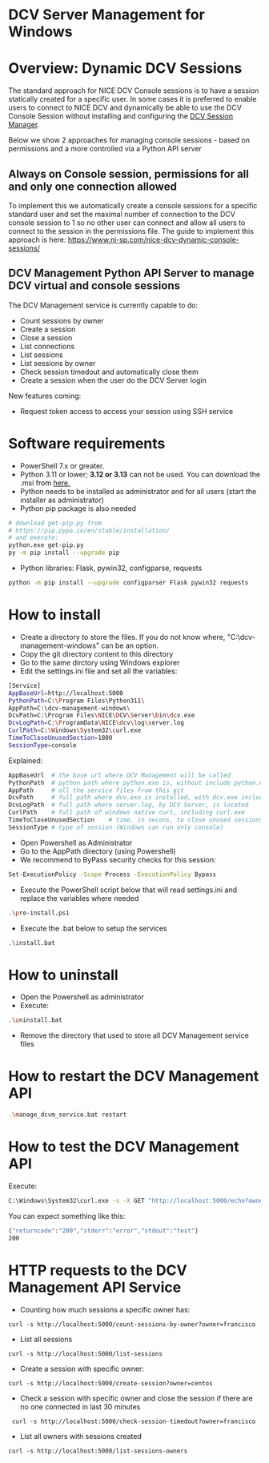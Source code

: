 # DCV Server Management for Windows

# Overview: Dynamic DCV Sessions

The standard approach for NICE DCV Console sessions is to have a session statically created for a specific user. In some cases it is preferred to enable users to connect to NICE DCV and dynamically be able to use the DCV Console Session without installing and configuring the [DCV Session Manager](https://docs.aws.amazon.com/dcv/latest/sm-admin/what-is-sm.html).

Below we show 2 approaches for managing console sessions - based on permissions and a more controlled via a Python API server

## Always on Console session, permissions for all and only one connection allowed

To implement this we automatically create a console sessions for a specific standard user and set the maximal number of connection to the DCV console session to 1 so no other user can connect and allow all users to connect to the session in the permissions file. The guide to implement this approach is here: https://www.ni-sp.com/nice-dcv-dynamic-console-sessions/

## DCV Management Python API Server to manage DCV virtual and console sessions

The DCV Management service is currently capable to do:
* Count sessions by owner
* Create a session
* Close a session
* List connections
* List sessions
* List sessions by owner
* Check session timedout and automatically close them
* Create a session when the user do the DCV Server login

New features coming:
* Request token access to access your session using SSH service

# Software requirements
- PowerShell 7.x or greater.
- Python 3.11 or lower; __3.12 or 3.13__ can not be used. You can download the .msi from [here.](https://www.python.org/ftp/python/3.11.0/)
- Python needs to be installed as administrator and for all users (start the installer as administrator)
- Python pip package is also needed
```bash
# download get-pip.py from
# https://pip.pypa.io/en/stable/installation/
# and execute:
python.exe get-pip.py
py -m pip install --upgrade pip
```
- Python libraries: Flask, pywin32, configparse, requests
```bash
python -m pip install --upgrade configparser Flask pywin32 requests
```

# How to install
- Create a directory to store the files. If you do not know where, "C:\dcv-management-windows\" can be an option.
- Copy the git directory content to this directory
- Go to the same dirctory using Windows explorer
- Edit the settings.ini file and set all the variables:

```bash
[Service]
AppBaseUrl=http://localhost:5000
PythonPath=C:\Program Files\Python311\
AppPath=C:\dcv-management-windows\
DcvPath=C:\Program Files\NICE\DCV\Server\bin\dcv.exe
DcvLogPath=C:\ProgramData\NICE\dcv\log\server.log
CurlPath=C:\Windows\System32\curl.exe
TimeToCloseUnusedSection=1800
SessionType=console
```

Explained:

```bash
AppBaseUrl  # the base url where DCV Management will be called
PythonPath  # python path where python.exe is, without include python.exe
AppPath     # all the service files from this git
DcvPath     # full path where dcv.exe is installed, with dcv.exe included
DcvLogPath  # full path where server.log, by DCV Server, is located
CurlPath    # full path of windows native curl, including curl.exe
TimeToCloseUnusedSection    # time, in secons, to close unused sessions
SessionType # type of session (Windows can run only console)
```

- Open Powershell as Administrator
- Go to the AppPath directory (using Powershell)
- We recommend to ByPass security checks for this session:
```bash
Set-ExecutionPolicy -Scope Process -ExecutionPolicy Bypass
```
- Execute the PowerShell script below that will read settings.ini and replace the variables where needed

```bash
.\pre-install.ps1
```

- Execute the .bat below to setup the services

```bash
.\install.bat
```

# How to uninstall
- Open the Powershell as administrator
- Execute:

```bash
.\uninstall.bat
```

- Remove the directory that used to store all DCV Management service files

# How to restart the DCV Management API

```bash
.\manage_dcvm_service.bat restart
```

# How to test the DCV Management API

Execute:
```bash
C:\Windows\System32\curl.exe -s -X GET "http://localhost:5000/echo?owner=guest" -w "\nStatus Code: %{http_code}\n"
```

You can expect something like this:

```bash
{"returncode":"200","stderr":"error","stdout":"test"}
200
```

# HTTP requests to the DCV Management API Service

* Counting how much sessions a specific owner has:
```
curl -s http://localhost:5000/count-sessions-by-owner?owner=francisco
```

* List all sessions
```
curl -s http://localhost:5000/list-sessions
```

* Create a session with specific owner:
```
curl -s http://localhost:5000/create-session?owner=centos
```
* Check a session with specific owner and close the session if there are no one connected in last 30 minutes
```
 curl -s http://localhost:5000/check-session-timedout?owner=francisco
```

* List all owners with sessions created
```
curl -s http://localhost:5000/list-sessions-owners

